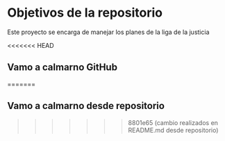 # Objetivos de la repositorio

Este proyecto se encarga de manejar los planes de la liga de la justicia


<<<<<<< HEAD
## Vamo a calmarno GitHub
=======
## Vamo a calmarno desde repositorio
>>>>>>> 8801e65 (cambio realizados en README.md desde repositorio)
